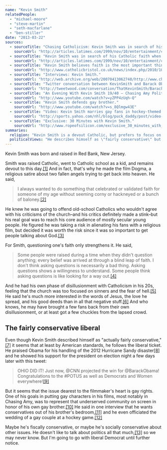 ```yaml
---
name: "Kevin Smith"
relatedPeople:
  - "michael-moore"
  - "steve-martin"
  - "seth-macfarlane"
  - "ben-stiller"
date: "2013-03-22"
sources:
  - sourceTitle: "Chasing Catholicism: Kevin Smith was in search of his Catholic faith when he created 'Dogma.' Now, others are after him."
    sourceUrl: "http://articles.latimes.com/1999/nov/10/entertainment/ca-31798"
  - sourceTitle: "Kevin Smith was in search of his Catholic faith when he created 'Dogma.' Now, others are after him."
    sourceUrl: "http://articles.latimes.com/1999/nov/10/entertainment/ca-31798/2"
  - sourceTitle: "Kevin Smith believes faith is the most important thing in life."
    sourceUrl: "http://www.catholicbristol.co.uk/news/index.php/2010/10/415/"
  - sourceTitle: "Interviews: Kevin Smith."
    sourceUrl: "http://web.archive.org/web/20070413062748/http://www.christianitytoday.com/movies/interviews/kevinsmith.html"
  - sourceTitle: "Twitter conversation between KevinSmith and Barack Obama."
    sourceUrl: "http://tweetwood.com/conversation/ThatKevinSmith/BarackObama"
  - sourceTitle: "An Evening With Kevin Smith 19/40 – Chasing Amy Politics."
    sourceUrl: "http://www.youtube.com/watch?v=yZPP4zUqh-Q"
  - sourceTitle: "Kevin Smith defends gay brother."
    sourceUrl: "http://www.youtube.com/watch?v=s_8Qlmgw43E"
  - sourceTitle: "Video: Kevin Smith marries gay fans in hockey-themed wedding."
    sourceUrl: "http://sports.yahoo.com/nhl/blog/puck_daddy/post/video-kevin-smith-marries-gay-fans-in-hockey-themed-wedding?urn=nhl,wp3254"
  - sourceTitle: "Exclusive: 30 Minutes with Kevin Smith."
    sourceUrl: "http://www.ropeofsilicon.com/exclusive_30_minutes_with_kevin_smith_20081028/"
summaries:
  religion: "Kevin Smith is a devout Catholic, but prefers to focus on the good deeds of Jesus rather than hell and sin."
  politicalViews: "He describes himself as \"fairly conservative\" but seems liberal in his support of Obama and gay rights."
---
```


Kevin Smith was born and raised in Red Bank, New Jersey.

Smith was raised Catholic, went to Catholic school as a kid, and remains devout to this day.<a class="source-citation" href="#http%3A%2F%2Farticles.latimes.com%2F1999%2Fnov%2F10%2Fentertainment%2Fca-31798" title="Chasing Catholicism: Kevin Smith was in search of his Catholic faith when he created &apos;Dogma.&apos; Now, others are after him.">[1]</a> And in fact, that's why he made the film Dogma, a religious satire about two fallen angels trying to get back into heaven. He said,

>I always wanted to do something that celebrated or validated faith for someone of my age without seeming corny or hackneyed or a bunch of baloney.<a class="source-citation" href="#http%3A%2F%2Farticles.latimes.com%2F1999%2Fnov%2F10%2Fentertainment%2Fca-31798" title="Chasing Catholicism: Kevin Smith was in search of his Catholic faith when he created &apos;Dogma.&apos; Now, others are after him.">[2]</a>

He knew he was going to offend old-school Catholics who wouldn't agree with his criticisms of the church–and his critics definitely made a stink–but his real goal was to reach his core audience of mostly secular young people. He figured he was taking a risk in alienating his fans with a religious film, but decided it was worth the risk since it was so important to get people talking about God.<a class="source-citation" href="#http%3A%2F%2Farticles.latimes.com%2F1999%2Fnov%2F10%2Fentertainment%2Fca-31798%2F2" title="Chasing Catholicism: Kevin Smith was in search of his Catholic faith when he created &apos;Dogma.&apos; Now, others are after him.">[3]</a>

For Smith, questioning one's faith only strengthens it. He said,

>Some people were raised during a time when they didn't question anything; every belief was arrived at through a blind leap of faith. I don't think asking questions is necessarily a bad thing. Asking questions shows a willingness to understand. Some people think asking questions is like looking for a way out.<a class="source-citation" href="#http%3A%2F%2Fwww.catholicbristol.co.uk%2Fnews%2Findex.php%2F2010%2F10%2F415%2F" title="Kevin Smith believes faith is the most important thing in life.">[4]</a>

And he had his own phase of disillusionment with Catholicism in his 20s, feeling that the church was too focused on sinners and the fear of hell.<a class="source-citation" href="#http%3A%2F%2Farticles.latimes.com%2F1999%2Fnov%2F10%2Fentertainment%2Fca-31798%2F2" title="Kevin Smith was in search of his Catholic faith when he created &apos;Dogma.&apos; Now, others are after him.">[5]</a> He said he's much more interested in the words of Jesus, the love he spread, and his good deeds than in all that negative stuff.<a class="source-citation" href="#http%3A%2F%2Fweb.archive.org%2Fweb%2F20070413062748%2Fhttp%3A%2F%2Fwww.christianitytoday.com%2Fmovies%2Finterviews%2Fkevinsmith.html" title="Interviews: Kevin Smith.">[6]</a> And who knows, he may have brought a few fans back from their own disillusionment, or at least got a few chuckles from the lapsed crowd.


## The fairly conservative liberal

Even though Kevin Smith described himself as "actually fairly conservative,"<a class="source-citation" href="#http%3A%2F%2Fwww.catholicbristol.co.uk%2Fnews%2Findex.php%2F2010%2F10%2F415%2F" title="Kevin Smith believes faith is the most important thing in life.">[7]</a> it seems that at least by American standards, he follows the liberal ticket. He praised Obama for his handling of the 2012 Hurricane Sandy disaster<a class="source-citation" href="#http%3A%2F%2Ftweetwood.com%2Fconversation%2FThatKevinSmith%2FBarackObama" title="Twitter conversation between KevinSmith and Barack Obama.">[8]</a> and he showed his support for the president on election night a few days later with this tweet:

>OHIO DID IT! Just now, @CNN projected the win for @BarackObama! Congratulations to the #POTUS as well as Democrats and Women everywhere!<a class="source-citation" href="#http%3A%2F%2Ftweetwood.com%2Fconversation%2FThatKevinSmith%2FBarackObama" title="Twitter conversation between KevinSmith and Barack Obama.">[9]</a>

But it seems that the issue dearest to the filmmaker's heart is gay rights. One of his goals in putting gay characters in his films, most notably in Chasing Amy, was to represent that underserved community on screen in honor of his own gay brother.<a class="source-citation" href="#http%3A%2F%2Fwww.youtube.com%2Fwatch%3Fv%3DyZPP4zUqh-Q" title="An Evening With Kevin Smith 19/40 – Chasing Amy Politics.">[10]</a> He said in one interview that he wants conservatives out of his brother's bedroom,<a class="source-citation" href="#http%3A%2F%2Fwww.youtube.com%2Fwatch%3Fv%3Ds_8Qlmgw43E" title="Kevin Smith defends gay brother.">[11]</a> and he even officiated the wedding of a gay couple at a hockey game.<a class="source-citation" href="#http%3A%2F%2Fsports.yahoo.com%2Fnhl%2Fblog%2Fpuck_daddy%2Fpost%2Fvideo-kevin-smith-marries-gay-fans-in-hockey-themed-wedding%3Furn%3Dnhl%2Cwp3254" title="Video: Kevin Smith marries gay fans in hockey-themed wedding.">[12]</a>

Maybe he's fiscally conservative, or maybe he's socially conservative about other issues. He doesn't like to talk about politics all that much,<a class="source-citation" href="#http%3A%2F%2Fwww.ropeofsilicon.com%2Fexclusive_30_minutes_with_kevin_smith_20081028%2F" title="Exclusive: 30 Minutes with Kevin Smith.">[13]</a> so we may never know. But I'm going to go with liberal Democrat until further notice.